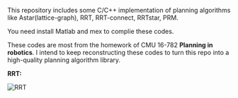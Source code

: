 This repository includes some C/C++ implementation of planning algorithms like Astar(lattice-graph), RRT, RRT-connect, RRTstar, PRM.

You need install Matlab and mex to complie these codes.

These codes are most from the homework of CMU 16-782 **Planning in robotics**. I intend to keep reconstructing these codes to turn this repo into a high-quality planning algorithm library.

**RRT:**

![RRT](https://i.loli.net/2018/01/10/5a558d1301c24.gif)


